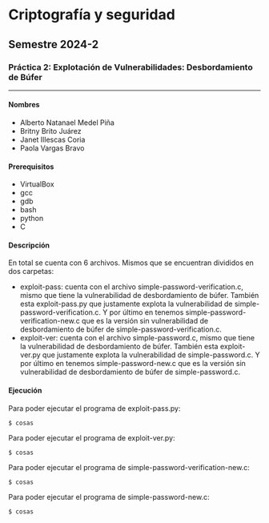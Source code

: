 # Criptografía y seguridad 
## Semestre 2024-2
### Práctica 2: Explotación de Vulnerabilidades: Desbordamiento de Búfer
------------------
#### Nombres
- Alberto Natanael Medel Piña
- Britny Brito Juárez
- Janet Illescas Coria
- Paola Vargas Bravo

#### Prerequisitos
- VirtualBox
- gcc
- gdb
- bash
- python
- C

#### Descripción
En total se cuenta con 6 archivos. Mismos que se encuentran divididos en dos carpetas:

- exploit-pass: cuenta con el archivo simple-password-verification.c, mismo que tiene  la vulnerabilidad de desbordamiento de búfer. También esta exploit-pass.py que justamente explota la vulnerabilidad de simple-password-verification.c. Y por último en tenemos simple-password-verification-new.c que es la versión sin vulnerabilidad de desbordamiento de búfer de simple-password-verification.c.
- exploit-ver: cuenta con el archivo simple-password.c, mismo que tiene  la vulnerabilidad de desbordamiento de búfer. También esta exploit-ver.py que justamente explota la vulnerabilidad de simple-password.c. Y por último en tenemos simple-password-new.c que es la versión sin vulnerabilidad de desbordamiento de búfer de simple-password.c.

#### Ejecución

Para poder ejecutar  el programa de exploit-pass.py:
```
$ cosas
```

Para poder ejecutar  el programa de exploit-ver.py:
```
$ cosas
```

Para poder ejecutar  el programa de  simple-password-verification-new.c:
```
$ cosas
```

Para poder ejecutar  el programa de  simple-password-new.c:
```
$ cosas
```
